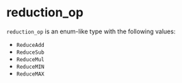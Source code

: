 <!-- This is an automatically generated file. Do not edit it manually. -->

# reduction_op

`reduction_op` is an enum-like type with the following values:


- `ReduceAdd`
- `ReduceSub`
- `ReduceMul`
- `ReduceMIN`
- `ReduceMAX`